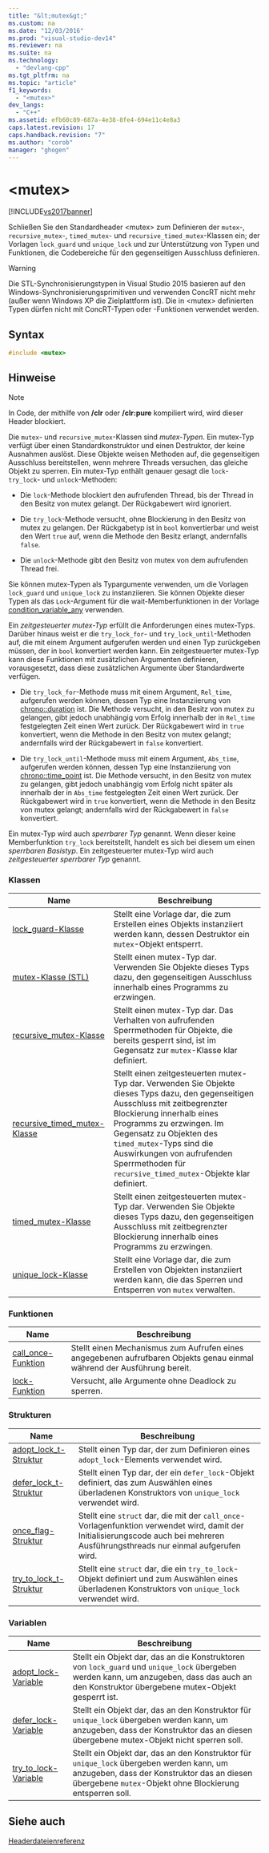 ```yaml
---
title: "&lt;mutex&gt;"
ms.custom: na
ms.date: "12/03/2016"
ms.prod: "visual-studio-dev14"
ms.reviewer: na
ms.suite: na
ms.technology: 
  - "devlang-cpp"
ms.tgt_pltfrm: na
ms.topic: "article"
f1_keywords: 
  - "<mutex>"
dev_langs: 
  - "C++"
ms.assetid: efb60c89-687a-4e38-8fe4-694e11c4e8a3
caps.latest.revision: 17
caps.handback.revision: "7"
ms.author: "corob"
manager: "ghogen"
---
```

# &lt;mutex&gt;
[!INCLUDE[vs2017banner](../assembler/inline/includes/vs2017banner.md)]

Schließen Sie den Standardheader \<mutex\> zum Definieren der `mutex`\-, `recursive_mutex`\-, `timed_mutex`\- und `recursive_timed_mutex`\-Klassen ein; der Vorlagen `lock_guard` und `unique_lock` und zur Unterstützung von Typen und Funktionen, die Codebereiche für den gegenseitigen Ausschluss definieren.  
  
> [!WARNING]
>  Die STL\-Synchronisierungstypen in Visual Studio 2015 basieren auf den Windows\-Synchronisierungsprimitiven und verwenden ConcRT nicht mehr \(außer wenn Windows XP die Zielplattform ist\).  Die in \<mutex\> definierten Typen dürfen nicht mit ConcRT\-Typen oder \-Funktionen verwendet werden.  
  
## Syntax  
  
```cpp  
#include <mutex>  
```  
  
## Hinweise  
  
> [!NOTE]
>  In Code, der mithilfe von **\/clr** oder **\/clr:pure** kompiliert wird, wird dieser Header blockiert.  
  
 Die `mutex`\- und `recursive_mutex`\-Klassen sind *mutex\-Typen*.  Ein mutex\-Typ verfügt über einen Standardkonstruktor und einen Destruktor, der keine Ausnahmen auslöst.  Diese Objekte weisen Methoden auf, die gegenseitigen Ausschluss bereitstellen, wenn mehrere Threads versuchen, das gleiche Objekt zu sperren.  Ein mutex\-Typ enthält genauer gesagt die `lock`\- `try_lock`\- und `unlock`\-Methoden:  
  
-   Die `lock`\-Methode blockiert den aufrufenden Thread, bis der Thread in den Besitz von mutex gelangt.  Der Rückgabewert wird ignoriert.  
  
-   Die `try_lock`\-Methode versucht, ohne Blockierung in den Besitz von mutex zu gelangen.  Der Rückgabetyp ist in `bool` konvertierbar und weist den Wert `true` auf, wenn die Methode den Besitz erlangt, andernfalls `false`.  
  
-   Die `unlock`\-Methode gibt den Besitz von mutex von dem aufrufenden Thread frei.  
  
 Sie können mutex\-Typen als Typargumente verwenden, um die Vorlagen `lock_guard` und `unique_lock` zu instanziieren.  Sie können Objekte dieser Typen als das `Lock`\-Argument für die wait\-Memberfunktionen in der Vorlage [condition\_variable\_any](../standard-library/condition-variable-any-class.md) verwenden.  
  
 Ein *zeitgesteuerter mutex\-Typ* erfüllt die Anforderungen eines mutex\-Typs.  Darüber hinaus weist er die `try_lock_for`\- und `try_lock_until`\-Methoden auf, die mit einem Argument aufgerufen werden und einen Typ zurückgeben müssen, der in `bool` konvertiert werden kann.  Ein zeitgesteuerter mutex\-Typ kann diese Funktionen mit zusätzlichen Argumenten definieren, vorausgesetzt, dass diese zusätzlichen Argumente über Standardwerte verfügen.  
  
-   Die `try_lock_for`\-Methode muss mit einem Argument, `Rel_time`, aufgerufen werden können, dessen Typ eine Instanziierung von [chrono::duration](../standard-library/duration-class.md) ist.  Die Methode versucht, in den Besitz von mutex zu gelangen, gibt jedoch unabhängig vom Erfolg innerhalb der in `Rel_time` festgelegten Zeit einen Wert zurück.  Der Rückgabewert wird in `true` konvertiert, wenn die Methode in den Besitz von mutex gelangt; andernfalls wird der Rückgabewert in `false` konvertiert.  
  
-   Die `try_lock_until`\-Methode muss mit einem Argument, `Abs_time`, aufgerufen werden können, dessen Typ eine Instanziierung von [chrono::time\_point](../standard-library/time-point-class.md) ist.  Die Methode versucht, in den Besitz von mutex zu gelangen, gibt jedoch unabhängig vom Erfolg nicht später als innerhalb der in `Abs_time` festgelegten Zeit einen Wert zurück.  Der Rückgabewert wird in `true` konvertiert, wenn die Methode in den Besitz von mutex gelangt; andernfalls wird der Rückgabewert in `false` konvertiert.  
  
 Ein mutex\-Typ wird auch *sperrbarer Typ* genannt.  Wenn dieser keine Memberfunktion `try_lock` bereitstellt, handelt es sich bei diesem um einen *sperrbaren Basistyp*.  Ein zeitgesteuerter mutex\-Typ wird auch *zeitgesteuerter sperrbarer Typ* genannt.  
  
### Klassen  
  
|Name|Beschreibung|  
|----------|------------------|  
|[lock\_guard\-Klasse](../standard-library/lock-guard-class.md)|Stellt eine Vorlage dar, die zum Erstellen eines Objekts instanziiert werden kann, dessen Destruktor ein `mutex`\-Objekt entsperrt.|  
|[mutex\-Klasse \(STL\)](../standard-library/mutex-class-stl.md)|Stellt einen mutex\-Typ dar.  Verwenden Sie Objekte dieses Typs dazu, den gegenseitigen Ausschluss innerhalb eines Programms zu erzwingen.|  
|[recursive\_mutex\-Klasse](../standard-library/recursive-mutex-class.md)|Stellt einen mutex\-Typ dar.  Das Verhalten von aufrufenden Sperrmethoden für Objekte, die bereits gesperrt sind, ist im Gegensatz zur `mutex`\-Klasse klar definiert.|  
|[recursive\_timed\_mutex\-Klasse](../standard-library/recursive-timed-mutex-class.md)|Stellt einen zeitgesteuerten mutex\-Typ dar.  Verwenden Sie Objekte dieses Typs dazu, den gegenseitigen Ausschluss mit zeitbegrenzter Blockierung innerhalb eines Programms zu erzwingen.  Im Gegensatz zu Objekten des `timed_mutex`\-Typs sind die Auswirkungen von aufrufenden Sperrmethoden für `recursive_timed_mutex`\-Objekte klar definiert.|  
|[timed\_mutex\-Klasse](../standard-library/timed-mutex-class.md)|Stellt einen zeitgesteuerten mutex\-Typ dar.  Verwenden Sie Objekte dieses Typs dazu, den gegenseitigen Ausschluss mit zeitbegrenzter Blockierung innerhalb eines Programms zu erzwingen.|  
|[unique\_lock\-Klasse](../standard-library/unique-lock-class.md)|Stellt eine Vorlage dar, die zum Erstellen von Objekten instanziiert werden kann, die das Sperren und Entsperren von `mutex` verwalten.|  
  
### Funktionen  
  
|Name|Beschreibung|  
|----------|------------------|  
|[call\_once\-Funktion](../Topic/call_once%20Function.md)|Stellt einen Mechanismus zum Aufrufen eines angegebenen aufrufbaren Objekts genau einmal während der Ausführung bereit.|  
|[lock\-Funktion](../Topic/lock%20Function.md)|Versucht, alle Argumente ohne Deadlock zu sperren.|  
  
### Strukturen  
  
|Name|Beschreibung|  
|----------|------------------|  
|[adopt\_lock\_t\-Struktur](../standard-library/adopt-lock-t-structure.md)|Stellt einen Typ dar, der zum Definieren eines `adopt_lock`\-Elements verwendet wird.|  
|[defer\_lock\_t\-Struktur](../standard-library/defer-lock-t-structure.md)|Stellt einen Typ dar, der ein `defer_lock`\-Objekt definiert, das zum Auswählen eines überladenen Konstruktors von `unique_lock` verwendet wird.|  
|[once\_flag\-Struktur](../standard-library/once-flag-structure.md)|Stellt eine `struct` dar, die mit der `call_once`\-Vorlagenfunktion verwendet wird, damit der Initialisierungscode auch bei mehreren Ausführungsthreads nur einmal aufgerufen wird.|  
|[try\_to\_lock\_t\-Struktur](../standard-library/try-to-lock-t-structure.md)|Stellt eine `struct` dar, die ein `try_to_lock`\-Objekt definiert und zum Auswählen eines überladenen Konstruktors von `unique_lock` verwendet wird.|  
  
### Variablen  
  
|Name|Beschreibung|  
|----------|------------------|  
|[adopt\_lock\-Variable](../Topic/adopt_lock%20Variable.md)|Stellt ein Objekt dar, das an die Konstruktoren von `lock_guard` und `unique_lock` übergeben werden kann, um anzugeben, dass das auch an den Konstruktor übergebene mutex\-Objekt gesperrt ist.|  
|[defer\_lock\-Variable](../Topic/defer_lock%20Variable.md)|Stellt ein Objekt dar, das an den Konstruktor für `unique_lock` übergeben werden kann, um anzugeben, dass der Konstruktor das an diesen übergebene mutex\-Objekt nicht sperren soll.|  
|[try\_to\_lock\-Variable](../Topic/try_to_lock%20Variable.md)|Stellt ein Objekt dar, das an den Konstruktor für `unique_lock` übergeben werden kann, um anzugeben, dass der Konstruktor das an diesen übergebene `mutex`\-Objekt ohne Blockierung entsperren soll.|  
  
## Siehe auch  
 [Headerdateienreferenz](../standard-library/cpp-standard-library-header-files.md)